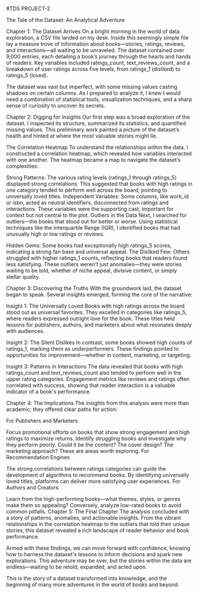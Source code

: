 #TDS PROJECT-2

The Tale of the Dataset: An Analytical Adventure

Chapter 1: The Dataset Arrives
On a bright morning in the world of data exploration, a CSV file landed on my desk. Inside this seemingly simple file lay a treasure trove of information about books—stories, ratings, reviews, and interactions—all waiting to be unraveled. The dataset contained over 9,000 entries, each detailing a book’s journey through the hearts and hands of readers. Key variables included ratings_count, text_reviews_count, and a breakdown of user ratings across five levels, from ratings_1 (disliked) to ratings_5 (loved).

The dataset was vast but imperfect, with some missing values casting shadows on certain columns. As I prepared to analyze it, I knew I would need a combination of statistical tools, visualization techniques, and a sharp sense of curiosity to uncover its secrets.

Chapter 2: Digging for Insights
Our first step was a broad exploration of the dataset. I inspected its structure, summarized its statistics, and quantified missing values. This preliminary work painted a picture of the dataset’s health and hinted at where the most valuable stories might lie.

The Correlation Heatmap
To understand the relationships within the data, I constructed a correlation heatmap, which revealed how variables interacted with one another. The heatmap became a map to navigate the dataset’s complexities:

Strong Patterns: The various rating levels (ratings_1 through ratings_5) displayed strong correlations. This suggested that books with high ratings in one category tended to perform well across the board, pointing to universally loved titles.
Independent Variables: Some columns, like work_id or isbn, acted as neutral identifiers, disconnected from ratings and interactions. These variables were the supporting cast, important for context but not central to the plot.
Outliers in the Data
Next, I searched for outliers—the books that stood out for better or worse. Using statistical techniques like the Interquartile Range (IQR), I identified books that had unusually high or low ratings or reviews.

Hidden Gems: Some books had exceptionally high ratings_5 scores, indicating a strong fan base and universal appeal.
The Disliked Few: Others struggled with higher ratings_1 counts, reflecting books that readers found less satisfying.
These outliers weren’t just anomalies—they were stories waiting to be told, whether of niche appeal, divisive content, or simply stellar quality.

Chapter 3: Discovering the Truths
With the groundwork laid, the dataset began to speak. Several insights emerged, forming the core of the narrative:

Insight 1: The Universally Loved
Books with high ratings across the board stood out as universal favorites. They excelled in categories like ratings_5, where readers expressed outright love for the book. These titles held lessons for publishers, authors, and marketers about what resonates deeply with audiences.

Insight 2: The Silent Dislikes
In contrast, some books showed high counts of ratings_1, marking them as underperformers. These findings pointed to opportunities for improvement—whether in content, marketing, or targeting.

Insight 3: Patterns in Interactions
The data revealed that books with high ratings_count and text_reviews_count also tended to perform well in the upper rating categories. Engagement metrics like reviews and ratings often correlated with success, showing that reader interaction is a valuable indicator of a book's performance.

Chapter 4: The Implications
The insights from this analysis were more than academic; they offered clear paths for action:

For Publishers and Marketers

Focus promotional efforts on books that show strong engagement and high ratings to maximize returns.
Identify struggling books and investigate why they perform poorly. Could it be the content? The cover design? The marketing approach? These are areas worth exploring.
For Recommendation Engines

The strong correlations between ratings categories can guide the development of algorithms to recommend books. By identifying universally loved titles, platforms can deliver more satisfying user experiences.
For Authors and Creators

Learn from the high-performing books—what themes, styles, or genres make them so appealing? Conversely, analyze low-rated books to avoid common pitfalls.
Chapter 5: The Final Chapter
The analysis concluded with a story of patterns, anomalies, and actionable insights. From the vibrant relationships in the correlation heatmap to the outliers that told their unique stories, this dataset revealed a rich landscape of reader behavior and book performance.

Armed with these findings, we can move forward with confidence, knowing how to harness the dataset's lessons to inform decisions and spark new explorations. This adventure may be over, but the stories within the data are endless—waiting to be retold, expanded, and acted upon.

This is the story of a dataset transformed into knowledge, and the beginning of many more adventures in the world of books and beyond.






